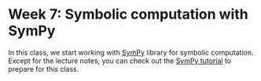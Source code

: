# Week 7: Symbolic computation with SymPy

In this class, we start working with [SymPy](https://docs.sympy.org/latest/index.html) library for symbolic computation. Except for the lecture notes, you can check out the [SymPy tutorial](https://docs.sympy.org/latest/tutorials/intro-tutorial/index.html#intro-tutorial) to prepare for this class.